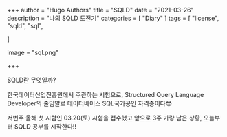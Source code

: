 +++
author = "Hugo Authors"
title = "SQLD"
date = "2021-03-26"
description = "나의 SQLD 도전기"
categories = [
    "Diary"
]
tags = [
    "license", "sqld", "sql",

]

image = "sql.png"

+++

SQLD란 무엇일까?

한국데이터산업진흥원에서 주관하는 시험으로, Structured  Query Language Developer의 줄임말로 데이터베이스 SQL국가공인 자격증이다😎

<!--more-->

저번주 올해 첫 시험인 03.20(토) 시험을 접수했고 앞으로 3주 가량 남은 상황, 오늘부터 SQLD 공부를 시작한다!!
